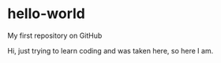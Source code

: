 # hello-world
My first repository on GitHub

Hi,
just trying to learn coding and was taken here, so here I am. 

